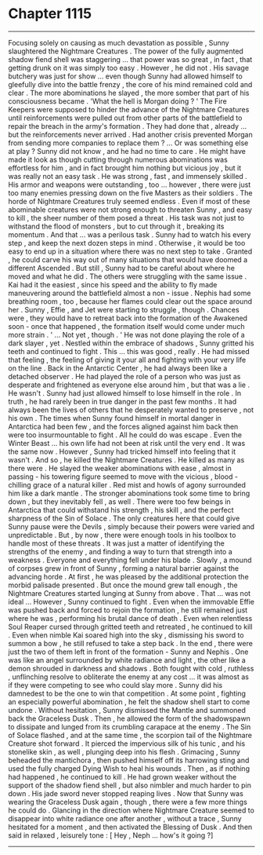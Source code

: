 
# Chapter 1115


---

Focusing solely on causing as much devastation as possible , Sunny slaughtered the Nightmare Creatures . The power of the fully augmented shadow fiend shell was staggering ... that power was so great , in fact , that getting drunk on it was simply too easy .
However , he did not . His savage butchery was just for show ... even though Sunny had allowed himself to gleefully dive into the battle frenzy , the core of his mind remained cold and clear . The more abominations he slayed , the more somber that part of his consciousness became .
'What the hell is Morgan doing ? '
The Fire Keepers were supposed to hinder the advance of the Nightmare Creatures until reinforcements were pulled out from other parts of the battlefield to repair the breach in the army's formation . They had done that , already ... but the reinforcements never arrived .
Had another crisis prevented Morgan from sending more companies to replace them ? ... Or was something else at play ?
Sunny did not know , and he had no time to care . He might have made it look as though cutting through numerous abominations was effortless for him , and in fact brought him nothing but vicious joy , but it was really not an easy task .
He was strong , fast , and immensely skilled . His armor and weapons were outstanding , too ... however , there were just too many enemies pressing down on the five Masters as their soldiers . The horde of Nightmare Creatures truly seemed endless .
Even if most of these abominable creatures were not strong enough to threaten Sunny , and easy to kill , the sheer number of them posed a threat . His task was not just to withstand the flood of monsters , but to cut through it , breaking its momentum .
And that ... was a perilous task . Sunny had to watch his every step , and keep the next dozen steps in mind . Otherwise , it would be too easy to end up in a situation where there was no next step to take .
Granted , he could carve his way out of many situations that would have doomed a different Ascended . But still , Sunny had to be careful about where he moved and what he did .
The others were struggling with the same issue . Kai had it the easiest , since his speed and the ability to fly made maneuvering around the battlefield almost a non - issue . Nephis had some breathing room , too , because her flames could clear out the space around her .
Sunny , Effie , and Jet were starting to struggle , though . Chances were , they would have to retreat back into the formation of the Awakened soon - once that happened , the formation itself would come under much more strain .
' ... Not yet , though . '
He was not done playing the role of a dark slayer , yet .
Nestled within the embrace of shadows , Sunny gritted his teeth and continued to fight . This ... this was good , really . He had missed that feeling , the feeling of giving it your all and fighting with your very life on the line .
Back in the Antarctic Center , he had always been like a detached observer . He had played the role of a person who was just as desperate and frightened as everyone else around him , but that was a lie . He wasn't . Sunny had just allowed himself to lose himself in the role .
In truth , he had rarely been in true danger in the past few months . It had always been the lives of others that he desperately wanted to preserve , not his own . The times when Sunny found himself in mortal danger in Antarctica had been few , and the forces aligned against him back then were too insurmountable to fight . All he could do was escape .
Even the Winter Beast ... his own life had not been at risk until the very end .
It was the same now . However , Sunny had tricked himself into feeling that it wasn't .
And so , he killed the Nightmare Creatures .
He killed as many as there were .
He slayed the weaker abominations with ease , almost in passing - his towering figure seemed to move with the vicious , blood - chilling grace of a natural killer . Red mist and howls of agony surrounded him like a dark mantle .
The stronger abominations took some time to bring down , but they inevitably fell , as well . There were too few beings in Antarctica that could withstand his strength , his skill , and the perfect sharpness of the Sin of Solace . The only creatures here that could give Sunny pause were the Devils , simply because their powers were varied and unpredictable .
But , by now , there were enough tools in his toolbox to handle most of these threats . It was just a matter of identifying the strengths of the enemy , and finding a way to turn that strength into a weakness .
Everyone and everything fell under his blade . Slowly , a mound of corpses grew in front of Sunny , forming a natural barrier against the advancing horde . At first , he was pleased by the additional protection the morbid palisade presented .
But once the mound grew tall enough , the Nightmare Creatures started lunging at Sunny from above . That ... was not ideal ...
However , Sunny continued to fight .
Even when the immovable Effie was pushed back and forced to rejoin the formation , he still remained just where he was , performing his brutal dance of death . Even when relentless Soul Reaper cursed through gritted teeth and retreated , he continued to kill . Even when nimble Kai soared high into the sky , dismissing his sword to summon a bow , he still refused to take a step back .
In the end , there were just the two of them left in front of the formation - Sunny and Nephis . One was like an angel surrounded by white radiance and light , the other like a demon shrouded in darkness and shadows .
Both fought with cold , ruthless , unflinching resolve to obliterate the enemy at any cost ... it was almost as if they were competing to see who could slay more .
Sunny did his damnedest to be the one to win that competition .
At some point , fighting an especially powerful abomination , he felt the shadow shell start to come undone . Without hesitation , Sunny dismissed the Mantle and summoned back the Graceless Dusk . Then , he allowed the form of the shadowspawn to dissipate and lunged from its crumbling carapace at the enemy .
The Sin of Solace flashed , and at the same time , the scorpion tail of the Nightmare Creature shot forward . It pierced the impervious silk of his tunic , and his stonelike skin , as well , plunging deep into his flesh .
Grimacing , Sunny beheaded the mantichora , then pushed himself off its harrowing sting and used the fully charged Dying Wish to heal his wounds .
Then , as if nothing had happened , he continued to kill .
He had grown weaker without the support of the shadow fiend shell , but also nimbler and much harder to pin down . His jade sword never stopped reaping lives .
Now that Sunny was wearing the Graceless Dusk again , though , there were a few more things he could do .
Glancing in the direction where Nightmare Creature seemed to disappear into white radiance one after another , without a trace , Sunny hesitated for a moment , and then activated the Blessing of Dusk .
And then said in relaxed , leisurely tone :
[ Hey , Neph ... how's it going ?]

---

